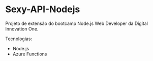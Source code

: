 # Sexy-API-Nodejs
Projeto de extensão do bootcamp Node.js Web Developer da Digital Innovation One.

Tecnologias:
 - Node.js
 - Azure Functions
